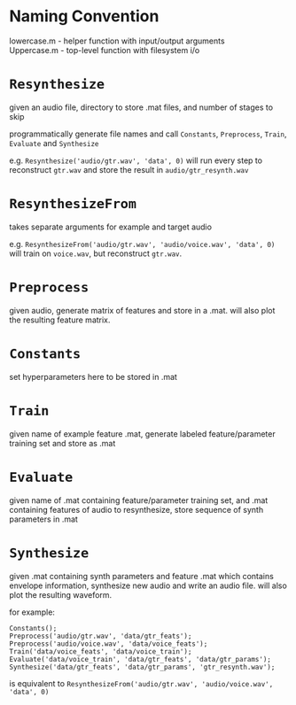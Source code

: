 # Naming Convention
lowercase.m - helper function with input/output arguments  
Uppercase.m - top-level function with filesystem i/o

# `Resynthesize`
given an audio file, directory to store .mat files, and number of stages to skip

programmatically generate file names and call `Constants`, `Preprocess`, `Train`, `Evaluate` and `Synthesize`

e.g. `Resynthesize('audio/gtr.wav', 'data', 0)` will run every step to reconstruct `gtr.wav` and store the result in `audio/gtr_resynth.wav`

# `ResynthesizeFrom`
takes separate arguments for example and target audio

e.g. `ResynthesizeFrom('audio/gtr.wav', 'audio/voice.wav', 'data', 0)` will train on `voice.wav`, but reconstruct `gtr.wav`.

# `Preprocess`
given audio, generate matrix of features and store in a .mat. will also plot the resulting feature matrix.

# `Constants`
set hyperparameters here to be stored in .mat

# `Train`
given name of example feature .mat, generate labeled feature/parameter training set and store as .mat

# `Evaluate`
given name of .mat containing feature/parameter training set, and .mat containing features of audio to resynthesize, store sequence of synth parameters in .mat

# `Synthesize`
given .mat containing synth parameters and feature .mat which contains envelope information, synthesize new audio and write an audio file. will also plot the resulting waveform.

for example: 

	Constants();
	Preprocess('audio/gtr.wav', 'data/gtr_feats');
	Preprocess('audio/voice.wav', 'data/voice_feats');
	Train('data/voice_feats', 'data/voice_train');
	Evaluate('data/voice_train', 'data/gtr_feats', 'data/gtr_params');
	Synthesize('data/gtr_feats', 'data/gtr_params', 'gtr_resynth.wav');

is equivalent to `ResynthesizeFrom('audio/gtr.wav', 'audio/voice.wav', 'data', 0)`
